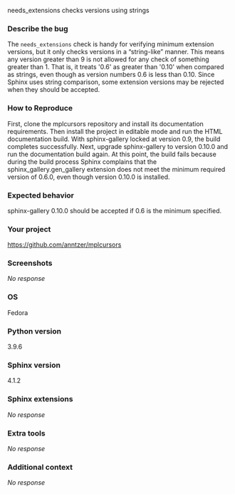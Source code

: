 needs_extensions checks versions using strings

### Describe the bug

The `needs_extensions` check is handy for verifying minimum extension versions, but it only checks versions in a “string-like” manner. This means any version greater than 9 is not allowed for any check of something greater than 1. That is, it treats '0.6' as greater than '0.10' when compared as strings, even though as version numbers 0.6 is less than 0.10. Since Sphinx uses string comparison, some extension versions may be rejected when they should be accepted.

### How to Reproduce

First, clone the mplcursors repository and install its documentation requirements. Then install the project in editable mode and run the HTML documentation build. With sphinx-gallery locked at version 0.9, the build completes successfully. Next, upgrade sphinx-gallery to version 0.10.0 and run the documentation build again. At this point, the build fails because during the build process Sphinx complains that the sphinx_gallery.gen_gallery extension does not meet the minimum required version of 0.6.0, even though version 0.10.0 is installed.

### Expected behavior

sphinx-gallery 0.10.0 should be accepted if 0.6 is the minimum specified.

### Your project

https://github.com/anntzer/mplcursors

### Screenshots

_No response_

### OS

Fedora

### Python version

3.9.6

### Sphinx version

4.1.2

### Sphinx extensions

_No response_

### Extra tools

_No response_

### Additional context

_No response_